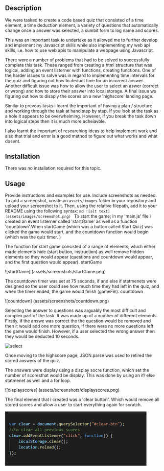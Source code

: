 # <Create a time based quiz>


## Description
We were tasked to create a code based quiz that consisted of a time element, a time deduction element, a variety of questions that automatically change once a answer was selected, a sumbit form to log name and scores. 

This was an important task to undertake as it allowed me to further develop and implement my Javascript skills while also implementing my web api skills, i.e. how to use web apis to manipulate a webpage using Javascript. 

There were a number of problems that had to be solved to successfully complete this task. These ranged from creating a html structure that was logical, adding an event listerner with functions, creating functions. One of the harder issues to solve was in regard to implementing time intervals for the quiz and figuring out how to deduct time for an incorrect answer. Another difficult issue was how to allow the user to select an aswer (correct or wrong) and how to store their answer into local storage. A final issue ws figuring out how to disaply the scores on a new 'highscore' landing page. 


Similar to prevous tasks i learnt the important of having a plan / structure and working through the task at hand step by step. If you look at the task as a hole it appears to be overwhelming. However, if you break the task down into logical steps then it is much more acheiavble. 

I also learnt the important of researching ideas to help implement work and also that trial and error is a good method to figure out what works and what dosent. 


## Installation
There was no installation required for this topic. 

## Usage
Provide instructions and examples for use. Include screenshots as needed.
To add a screenshot, create an `assets/images` folder in your repository and upload your screenshot to it. Then, using the relative filepath, add it to your README using the following syntax:
    ```md
    ![alt text](assets/images/screenshot.png)
    ```
To start the game; in my 'main.js' file i created an event listerner called 'startGame' as well as a function 'countdown'.When startGame (which was a button called Start Quiz) was clicked the game would start, and the countdown function would begin (which was the quiz timer. ) 

The function for start game consisted of a range of elements, which either made elements hide (start button, instruction) as well remove hidden elements so they would appear (questions and countdown would appear, and the first question would appear). startGame 

![startGame] (assets/screenshots/startGame.png)

The countdown timer was set at 75 seconds, if and else if statmenets were designed so the user could see how much time they had left in the quiz, and when the timer ended, the game would finish (gameFin). countdown

![countdown] (assets/screenshots/countdown.png)

Selecting the answer to questions was arguably the most difficult and complex part of the task. 
It was made up of a number of different elements. 
Firstly, if the answe was correct the the question would be removed and then it would add one more question, if there were no more questions left the game would finish. 
However, if a user selected the wrong answer then they would be deducted 10 seconds. 

![select](assets/screenshots/select.png)

Once moving to the highscore page, JSON.parse was used to retired the stored answers of the quiz. 

The answers were display using a display socre function, which set the number of scoresthat would be display. This was done by using an if/ else statmenet as well and a for loop. 

![displayscores] (assets/screenshots/displayscores.png)

The final element that i created was a 'clear button'. Which would remove all stored scores and allow a user to start everything again for scratch. 

![clear](assets/screenshots/clear.png)